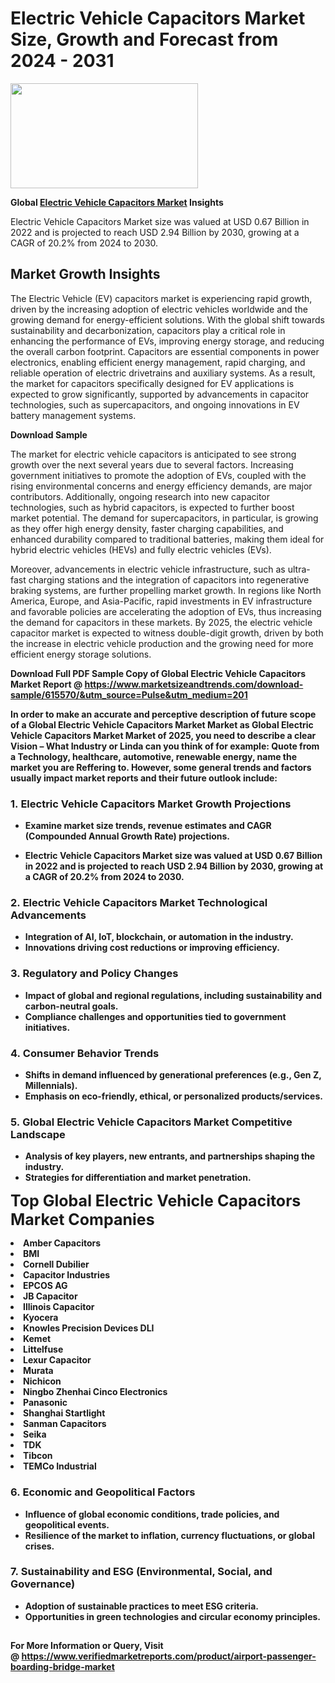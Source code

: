 <H1>Electric Vehicle Capacitors Market Size, Growth and Forecast from 2024 - 2031</H1><img class="aligncenter size-medium wp-image-584254" src="https://thirdeyenews.in/wp-content/uploads/2024/09/Global-Market-Research-300x168.jpeg" alt="" width="300" height="168" /><p><strong>Global&nbsp;<a href="https://www.marketsizeandtrends.com/download-sample/615570/&amp;utm_source=Pulse&amp;utm_medium=201">Electric Vehicle Capacitors Market</a> Insights</strong></p><p>Electric Vehicle Capacitors Market size was valued at USD 0.67 Billion in 2022 and is projected to reach USD 2.94 Billion by 2030, growing at a CAGR of 20.2% from 2024 to 2030.</p><p><h2>Market Growth Insights</h2> <p>The Electric Vehicle (EV) capacitors market is experiencing rapid growth, driven by the increasing adoption of electric vehicles worldwide and the growing demand for energy-efficient solutions. With the global shift towards sustainability and decarbonization, capacitors play a critical role in enhancing the performance of EVs, improving energy storage, and reducing the overall carbon footprint. Capacitors are essential components in power electronics, enabling efficient energy management, rapid charging, and reliable operation of electric drivetrains and auxiliary systems. As a result, the market for capacitors specifically designed for EV applications is expected to grow significantly, supported by advancements in capacitor technologies, such as supercapacitors, and ongoing innovations in EV battery management systems.</p> <p><strong>Download Sample</strong></p> <p>The market for electric vehicle capacitors is anticipated to see strong growth over the next several years due to several factors. Increasing government initiatives to promote the adoption of EVs, coupled with the rising environmental concerns and energy efficiency demands, are major contributors. Additionally, ongoing research into new capacitor technologies, such as hybrid capacitors, is expected to further boost market potential. The demand for supercapacitors, in particular, is growing as they offer high energy density, faster charging capabilities, and enhanced durability compared to traditional batteries, making them ideal for hybrid electric vehicles (HEVs) and fully electric vehicles (EVs).</p> <p>Moreover, advancements in electric vehicle infrastructure, such as ultra-fast charging stations and the integration of capacitors into regenerative braking systems, are further propelling market growth. In regions like North America, Europe, and Asia-Pacific, rapid investments in EV infrastructure and favorable policies are accelerating the adoption of EVs, thus increasing the demand for capacitors in these markets. By 2025, the electric vehicle capacitor market is expected to witness double-digit growth, driven by both the increase in electric vehicle production and the growing need for more efficient energy storage solutions.</p> <p><strong></p><p><span class=""><strong>Download Full PDF Sample Copy of Global Electric Vehicle Capacitors Market Report</strong> @ <a href="https://www.marketsizeandtrends.com/download-sample/615570/&amp;utm_source=Pulse&amp;utm_medium=201" target="_blank">https://www.marketsizeandtrends.com/download-sample/615570/&amp;utm_source=Pulse&amp;utm_medium=201</a></span></p><p>In order to make an accurate and perceptive description of future scope of a Global&nbsp;Electric Vehicle Capacitors Market Market as Global&nbsp;Electric Vehicle Capacitors Market Market of 2025, you need to describe a clear Vision &ndash; What Industry or Linda can you think of for example: Quote from a Technology, healthcare, automotive, renewable energy, name the market you are Reffering to. However, some general trends and factors usually impact market reports and their future outlook include:</p><h3>1.&nbsp;<strong>Electric Vehicle Capacitors Market Growth Projections</strong></h3><ul><li>Examine market size trends, revenue estimates and CAGR (Compounded Annual Growth Rate) projections.</li><li><p>Electric Vehicle Capacitors Market size was valued at USD 0.67 Billion in 2022 and is projected to reach USD 2.94 Billion by 2030, growing at a CAGR of 20.2% from 2024 to 2030.</p></li></ul><h3>2.&nbsp;<strong>Electric Vehicle Capacitors Market Technological Advancements</strong></h3><ul><li>Integration of AI, IoT, blockchain, or automation in the industry.</li><li>Innovations driving cost reductions or improving efficiency.</li></ul><h3>3.&nbsp;<strong>Regulatory and Policy Changes</strong></h3><ul><li>Impact of global and regional regulations, including sustainability and carbon-neutral goals.</li><li>Compliance challenges and opportunities tied to government initiatives.</li></ul><h3>4.&nbsp;<strong>Consumer Behavior Trends</strong></h3><ul><li>Shifts in demand influenced by generational preferences (e.g., Gen Z, Millennials).</li><li>Emphasis on eco-friendly, ethical, or personalized products/services.</li></ul><h3>5.&nbsp;<strong>Global Electric Vehicle Capacitors Market Competitive Landscape</strong></h3><ul><li>Analysis of key players, new entrants, and partnerships shaping the industry.</li><li>Strategies for differentiation and market penetration.</li></ul><p data-pm-slice="1 1 []"><span style="color: inherit; font-family: inherit; font-size: 25px;">Top Global Electric Vehicle Capacitors Market Companies</span></p><div class="" data-test-id=""><p><li>Amber Capacitors</li><li> BMI</li><li> Cornell Dubilier</li><li> Capacitor Industries</li><li> EPCOS AG</li><li> JB Capacitor</li><li> Illinois Capacitor</li><li> Kyocera</li><li> Knowles Precision Devices DLI</li><li> Kemet</li><li> Littelfuse</li><li> Lexur Capacitor</li><li> Murata</li><li> Nichicon</li><li> Ningbo Zhenhai Cinco Electronics</li><li> Panasonic</li><li> Shanghai Startlight</li><li> Sanman Capacitors</li><li> Seika</li><li> TDK</li><li> Tibcon</li><li> TEMCo Industrial</li></p></div><h3>6.&nbsp;<strong>Economic and Geopolitical Factors</strong></h3><ul><li>Influence of global economic conditions, trade policies, and geopolitical events.</li><li>Resilience of the market to inflation, currency fluctuations, or global crises.</li></ul><h3>7.&nbsp;<strong>Sustainability and ESG (Environmental, Social, and Governance)</strong></h3><ul><li>Adoption of sustainable practices to meet ESG criteria.</li><li>Opportunities in green technologies and circular economy principles.</li></ul><h2><strong style="font-size: 14px;">For More Information or Query, Visit @&nbsp;</strong><a style="background-color: #ffffff; font-size: 14px;" href="https://www.marketsizeandtrends.com/report/electric-vehicle-capacitors-market/" target="_blank">https://www.verifiedmarketreports.com/product/airport-passenger-boarding-bridge-market</a></h2>
